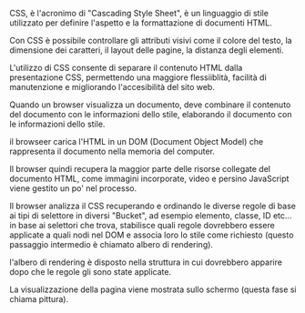 <!-- @format -->

CSS, è l'acronimo di "Cascading Style Sheet", è un linguaggio di stile utilizzato per definire l'aspetto e la formattazione di documenti HTML.

Con CSS è possibile controllare gli attributi visivi come il colore del testo, la dimensione dei caratteri, il layout delle pagine, la distanza degli elementi.

L'utilizzo di CSS consente di separare il contenuto HTML dalla presentazione CSS, permettendo una maggiore flessiiblità, facilità di manutenzione e migliorando l'accesibilità del sito web.

Quando un browser visualizza un documento, deve combinare il contenuto del documento con le informazioni dello stile, elaborando il documento con le informazioni dello stile.

il browseer carica l'HTML in un DOM (Document Object Model) che rappresenta il documento nella memoria del computer.

Il browser quindi recupera la maggior parte delle risorse collegate del documento HTML, come immagini incorporate, video e persino JavaScript viene gestito un po' nel processo.

Il browser analizza il CSS recuperando e ordinando le diverse regole di base ai tipi di selettore in diversi "Bucket", ad esempio elemento, classe, ID etc...
in base ai selettori che trova, stabilisce quali regole dovrebbero essere applicate a quali nodi nel DOM e associa loro lo stile come richiesto (questo passaggio intermedio è chiamato albero di rendering).

l'albero di rendering è disposto nella struttura in cui dovrebbero apparire dopo che le regole gli sono state applicate.

La visualizzazione della pagina viene mostrata sullo schermo (questa fase si chiama pittura).
